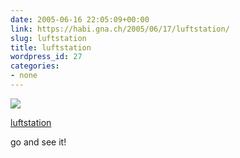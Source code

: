```yaml
---
date: 2005-06-16 22:05:09+00:00
link: https://habi.gna.ch/2005/06/17/luftstation/
slug: luftstation
title: luftstation
wordpress_id: 27
categories:
- none
---
```



 [![](http://photos17.flickr.com/19767039_5d177b4548_m.jpg)](https://www.flickr.com/photos/habi/19767039/)
   

 
  [luftstation](https://www.flickr.com/photos/habi/19767039/)
    

 



go and see it!
  

